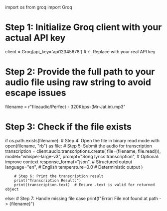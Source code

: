 import os
from groq import Groq

# Step 1: Initialize Groq client with your actual API key
client = Groq(api_key='api12345678')  # ← Replace with your real API key

# Step 2: Provide the full path to your audio file using raw string to avoid escape issues
filename = r"fileaudio/Perfect - 320Kbps-(Mr-Jat.in).mp3"

# Step 3: Check if the file exists
if os.path.exists(filename):
    # Step 4: Open the file in binary read mode
    with open(filename, "rb") as file:
        # Step 5: Submit the audio for transcription
        transcription = client.audio.transcriptions.create(
            file=(filename, file.read()),
            model="whisper-large-v3",
            prompt="Song lyrics transcription",  # Optional: improve context
            response_format="json",              # Structured output
            language="en",                       # English
            temperature=0.0                      # Deterministic output
        )

        # Step 6: Print the transcription result
        print("Transcription Result:")
        print(transcription.text)  # Ensure .text is valid for returned object

else:
    # Step 7: Handle missing file case
    print(f"Error: File not found at path -> {filename}")
